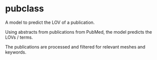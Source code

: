 # pubclass
A model to predict the LOV of a publication.

Using abstracts from publications from PubMed, the model predicts the LOVs / terms. 

The publications are processed and filtered for relevant meshes and keywords.

